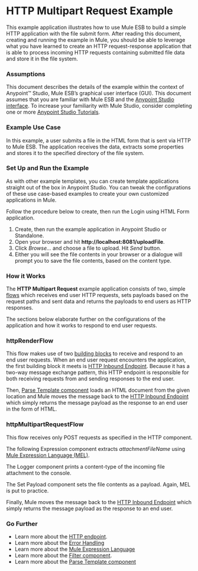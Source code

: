# HTTP Multipart Request Example

This example application illustrates how to use Mule ESB to build a simple HTTP application with the file submit form. After reading this document, creating and running the example in Mule, you should be able to leverage what you have learned to create an HTTP request-response application that is able to process incoming HTTP requests containing submitted file data and store it in the file system.

### Assumptions

This document describes the details of the example within the context of Anypoint™ Studio, Mule ESB’s graphical user interface (GUI). This document assumes that you are familiar with Mule ESB and the [Anypoint Studio interface](http://www.mulesoft.org/documentation/display/current/Anypoint+Studio+Essentials). To increase your familiarity with Mule Studio, consider completing one or more [Anypoint Studio Tutorials](http://www.mulesoft.org/documentation/display/current/Basic+Studio+Tutorial).

### Example Use Case

In this example, a user submits a file in the HTML form that is sent via HTTP to Mule ESB. The application receives the data, extracts some properties and stores it to the specified directory of the file system. 

### Set Up and Run the Example

As with other example templates, you can create template applications straight out of the box in Anypoint Studio. You can tweak the configurations of these use case-based examples to create your own customized applications in Mule.

Follow the procedure below to create, then run the Login using HTML Form application.

1. Create, then run the example application in Anypoint Studio or Standalone.
1. Open your browser and hit **http://localhost:8081/uploadFile**.
2. Click *Browse...* and choose a file to upload. Hit *Send* button. 
1. Either you will see the file contents in your browser or a dialogue will prompt you to save the file contents, based on the content type.

### How it Works

The **HTTP Multipart Request** example application consists of two, simple [flows](http://www.mulesoft.org/documentation/display/current/Mule+Application+Architecture) which receives end user HTTP requests, sets payloads based on the request paths and sent data and returns the payloads to end users as HTTP responses.

The sections below elaborate further on the configurations of the application and how it works to respond to end user requests.

### httpRenderFlow

This flow makes use of two [building blocks](http://www.mulesoft.org/documentation/display/current/Elements+in+a+Mule+Flow) to receive and respond to an end user requests. When an end user request encounters the application, the first building block it meets is [HTTP Inbound Endpoint](http://www.mulesoft.org/documentation/display/current/HTTP+Connector). Because it has a two-way message exchange pattern, this HTTP endpoint is responsible for both receiving requests from and sending responses to the end user.

Then, [Parse Template component](http://www.mulesoft.org/documentation/display/current/Parse+Template+Reference) loads an HTML document from the given location and Mule moves the message back to the [HTTP Inbound Endpoint](http://www.mulesoft.org/documentation/display/current/HTTP+Connector) which simply returns the message payload as the response to an end user in the form of HTML.

### httpMultipartRequestFlow

This flow receives only POST requests as specified in the HTTP component. 

The following Expression component extracts *attachmentFileName* using [Mule Expression Language (MEL)](http://www.mulesoft.org/documentation/display/current/Mule+Expression+Language+MEL). 

The Logger component prints a content-type of the incoming file attachment to the console. 

The Set Payload component sets the file contents as a payload. Again, MEL is put to practice. 

Finally, Mule moves the message back to the [HTTP Inbound Endpoint](http://www.mulesoft.org/documentation/display/current/HTTP+Connector) which simply returns the message payload as the response to an end user.
  
### Go Further

- Learn more about the [HTTP endpoint](http://www.mulesoft.org/documentation/display/current/HTTP+Connector).
- Learn more about the [Error Handling](http://www.mulesoft.org/documentation/display/current/Error+Handling)
- Learn more about the [Mule Expression Language](http://www.mulesoft.org/documentation/display/current/Mule+Expression+Language+MEL) 
- Learn more about the [Filter component](http://www.mulesoft.org/documentation/display/current/Filters).
- Learn more about the [Parse Template component](http://www.mulesoft.org/documentation/display/current/Parse+Template+Reference)